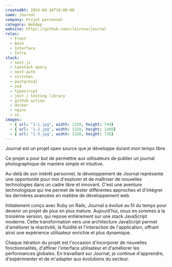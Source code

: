 ```yaml
---
createdAt: 2024-08-16T10:00:00
name: Journal
company: Projet personnel
category: WebApp
website: https://github.com/claireso/journal
roles:
  - Front
  - Back
  - Interface
  - Infra
stack:
  - next.js
  - tanstack query
  - next-auth
  - stitches
  - postgresql
  - zod
  - typescript
  - jest / testing library
  - github action
  - docker
  - nginx
  - zx
images:
  - { url: "1-1.jpg", width: 1320, height: 744}
  - { url: "1-2.jpg", width: 1320, height: 1498}
  - { url: "1-3.jpg", width: 1320, height: 728}
---
```


Journal est un projet open source que je développe durant mon temps libre.

Ce projet a pour but de permettre aux utilisateurs de publier un journal photographique de manière simple et intuitive.

Au-delà de son intérêt personnel, le développement de Journal représente une opportunité pour moi d'explorer et de maîtriser de nouvelles technologies dans un cadre libre et innovant. C'est une aventure technologique qui me permet de tester différentes approches et d'intégrer les dernières avancées en matière de développement web.

Initialement conçu avec Ruby on Rails, Journal a évolué au fil du temps pour devenir un projet de plus en plus mature. Aujourd'hui, nous en sommes à la troisième version, qui repose entièrement sur une stack JavaScript moderne. Cette transformation vers une architecture JavaScript permet d'améliorer la réactivité, la fluidité et l'interaction de l'application, offrant ainsi une expérience utilisateur enrichie et plus dynamique.

Chaque itération du projet est l'occasion d'incorporer de nouvelles fonctionnalités, d'affiner l'interface utilisateur et d'améliorer les performances globales. En travaillant sur Journal, je continue d'apprendre, d'expérimenter et de m'adapter aux évolutions du secteur.
